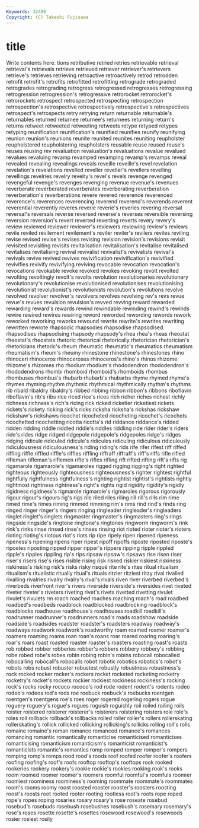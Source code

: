 ```yaml
---
Keywords: 32498 
Copyright: (C) Takeshi Fujisawa
---
```


# title

Write contents here.
tions retributive retried
retries retrievable retrieval retrieval's retrievals retrieve retrieved retriever retriever's retrievers
retrieve's retrieves retrieving retroactive retroactively retrod retrodden retrofit retrofit's retrofits
retrofitted retrofitting retrograde retrograded retrogrades retrograding retrogress retrogressed retrogresses retrogressing
retrogression retrogression's retrogressive retrorocket retrorocket's retrorockets retrospect retrospected retrospecting retrospection
retrospection's retrospective retrospectively retrospective's retrospectives retrospect's retrospects retry retrying return
returnable returnable's returnables returned returnee returnee's returnees returning return's returns
retweet retweeted retweeting retweets retype retyped retypes retyping reunification reunification's
reunified reunifies reunify reunifying reunion reunion's reunions reunite reunited reunites
reuniting reupholster reupholstered reupholstering reupholsters reusable reuse reused reuse's reuses
reusing rev revaluation revaluation's revaluations revalue revalued revalues revaluing revamp
revamped revamping revamp's revamps reveal revealed revealing revealings reveals reveille
reveille's revel revelation revelation's revelations revelled reveller reveller's revellers revelling
revellings revelries revelry revelry's revel's revels revenge revenged revengeful revenge's
revenges revenging revenue revenue's revenues reverberate reverberated reverberates reverberating reverberation
reverberation's reverberations revere revered reverence reverenced reverence's reverences reverencing reverend
reverend's reverends reverent reverential reverently reveres reverie reverie's reveries revering
reversal reversal's reversals reverse reversed reverse's reverses reversible reversing reversion
reversion's revert reverted reverting reverts revery revery's review reviewed reviewer
reviewer's reviewers reviewing review's reviews revile reviled revilement revilement's reviler
reviler's revilers reviles reviling revise revised revise's revises revising revision
revision's revisions revisit revisited revisiting revisits revitalisation revitalisation's revitalise revitalised
revitalises revitalising revival revivalist revivalist's revivalists revival's revivals revive revived
revives revivification revivification's revivified revivifies revivify revivifying reviving revocable revocation
revocation's revocations revokable revoke revoked revokes revoking revolt revolted revolting
revoltingly revolt's revolts revolution revolutionaries revolutionary revolutionary's revolutionise revolutionised revolutionises
revolutionising revolutionist revolutionist's revolutionists revolution's revolutions revolve revolved revolver revolver's
revolvers revolves revolving rev's revs revue revue's revues revulsion revulsion's
revved revving reward rewarded rewarding reward's rewards rewind rewindable rewinding
rewind's rewinds rewire rewired rewires rewiring reword reworded rewording rewords
rework reworked reworking reworks rewound rewrite rewrite's rewrites rewriting rewritten
rewrote rhapsodic rhapsodies rhapsodise rhapsodised rhapsodises rhapsodising rhapsody rhapsody's rhea
rhea's rheas rheostat rheostat's rheostats rhetoric rhetorical rhetorically rhetorician rhetorician's
rhetoricians rhetoric's rheum rheumatic rheumatic's rheumatics rheumatism rheumatism's rheum's rheumy
rhinestone rhinestone's rhinestones rhino rhinoceri rhinoceros rhinoceroses rhinoceros's rhino's rhinos
rhizome rhizome's rhizomes rho rhodium rhodium's rhododendron rhododendron's rhododendrons rhombi
rhomboid rhomboid's rhomboids rhombus rhombuses rhombus's rhubarb rhubarb's rhubarbs rhyme
rhymed rhyme's rhymes rhyming rhythm rhythmic rhythmical rhythmically rhythm's rhythms
rib ribald ribaldry ribaldry's ribbed ribbing ribbon ribbon's ribbons riboflavin
riboflavin's rib's ribs rice riced rice's rices rich richer riches
richest richly richness richness's rich's ricing rick ricked ricketier ricketiest
rickets rickets's rickety ricking rick's ricks ricksha ricksha's rickshas rickshaw
rickshaw's rickshaws ricochet ricocheted ricocheting ricochet's ricochets ricochetted ricochetting ricotta
ricotta's rid riddance riddance's ridded ridden ridding riddle riddled riddle's
riddles riddling ride rider rider's riders ride's rides ridge ridged
ridgepole ridgepole's ridgepoles ridge's ridges ridging ridicule ridiculed ridicule's ridicules
ridiculing ridiculous ridiculously ridiculousness ridiculousness's riding riding's rids rife rifer
rifest riff riffed riffing riffle riffled riffle's riffles riffling riffraff
riffraff's riff's riffs rifle rifled rifleman rifleman's riflemen rifle's rifles
rifling rift rifted rifting rift's rifts rig rigamarole rigamarole's rigamaroles
rigged rigging rigging's right righted righteous righteously righteousness righteousness's righter
rightest rightful rightfully rightfulness rightfulness's righting rightist rightist's rightists rightly
rightmost rightness rightness's right's rights rigid rigidity rigidity's rigidly rigidness
rigidness's rigmarole rigmarole's rigmaroles rigorous rigorously rigour rigour's rigours rig's
rigs rile riled riles riling rill rill's rills rim rime
rimed rime's rimes riming rimmed rimming rim's rims rind rind's
rinds ring ringed ringer ringer's ringers ringing ringleader ringleader's ringleaders
ringlet ringlet's ringlets ringmaster ringmaster's ringmasters ring's rings ringside ringside's
ringtone ringtone's ringtones ringworm ringworm's rink rink's rinks rinse rinsed
rinse's rinses rinsing riot rioted rioter rioter's rioters rioting rioting's
riotous riot's riots rip ripe ripely ripen ripened ripeness ripeness's
ripening ripens riper ripest ripoff ripoffs riposte riposted riposte's ripostes
riposting ripped ripper ripper's rippers ripping ripple rippled ripple's ripples
rippling rip's rips ripsaw ripsaw's ripsaws rise risen riser riser's
risers rise's rises risible rising risk risked riskier riskiest riskiness
riskiness's risking risk's risks risky risqué rite rite's rites ritual
ritualism ritualism's ritualistic ritually ritual's rituals ritzier ritziest ritzy rival
rivalled rivalling rivalries rivalry rivalry's rival's rivals riven river riverbed
riverbed's riverbeds riverfront river's rivers riverside riverside's riversides rivet riveted
riveter riveter's riveters riveting rivet's rivets rivetted rivetting rivulet rivulet's
rivulets rm roach roached roaches roaching roach's road roadbed roadbed's
roadbeds roadblock roadblocked roadblocking roadblock's roadblocks roadhouse roadhouse's roadhouses roadkill
roadkill's roadrunner roadrunner's roadrunners road's roads roadshow roadside roadside's roadsides
roadster roadster's roadsters roadway roadway's roadways roadwork roadwork's roadworthy roam
roamed roamer roamer's roamers roaming roams roan roan's roans roar
roared roaring roaring's roar's roars roast roasted roaster roaster's roasters
roasting roast's roasts rob robbed robber robberies robber's robbers robbery
robbery's robbing robe robed robe's robes robin robing robin's robins
robocall robocalled robocalling robocall's robocalls robot robotic robotics robotics's robot's
robots robs robust robuster robustest robustly robustness robustness's rock rocked
rocker rocker's rockers rocket rocketed rocketing rocketry rocketry's rocket's rockets
rockier rockiest rockiness rockiness's rocking rock's rocks rocky rococo rococo's
rod rode rodent rodent's rodents rodeo rodeo's rodeos rod's rods
roe roebuck roebuck's roebucks roentgen roentgen's roentgens roe's roes roger
rogered rogering rogers rogue roguery roguery's rogue's rogues roguish roguishly
roil roiled roiling roils roister roistered roisterer roisterer's roisterers roistering
roisters role role's roles roll rollback rollback's rollbacks rolled roller
roller's rollers rollerskating rollerskating's rollick rollicked rollicking rollicking's rollicks rolling
roll's rolls romaine romaine's roman romance romanced romance's romances romancing
romantic romantically romanticise romanticised romanticises romanticising romanticism romanticism's romanticist romanticist's
romanticists romantic's romantics romp romped romper romper's rompers romping romp's
romps rood rood's roods roof roofed roofer roofer's roofers roofing
roofing's roof's roofs rooftop rooftop's rooftops rook rooked rookeries rookery
rookery's rookie rookie's rookies rooking rook's rooks room roomed roomer
roomer's roomers roomful roomful's roomfuls roomier roomiest roominess roominess's rooming
roommate roommate's roommates room's rooms roomy roost roosted rooster rooster's
roosters roosting roost's roosts root rooted rooter rooting rootless root's
roots rope roped rope's ropes roping rosaries rosary rosary's rose
roseate rosebud rosebud's rosebuds rosebush rosebushes rosebush's rosemary rosemary's rose's
roses rosette rosette's rosettes rosewood rosewood's rosewoods rosier rosiest rosily
